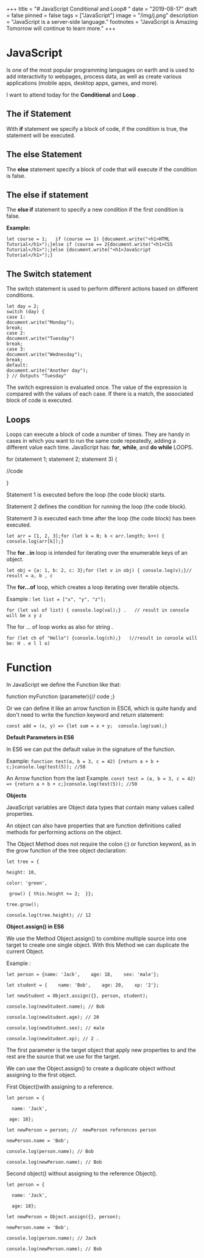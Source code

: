 +++
title = "# JavaScript Conditional and Loop# "
date = "2019-08-17"
draft = false
pinned = false
tags = ["JavaScript"]
image = "/img/j.png"
description = "JavaScript is a server-side language."
footnotes = "JavaScript is Amazing Tomorrow will continue to learn more."
+++
# JavaScript

Is one of the most popular programming languages on earth and is used to add interactivity to webpages, process data, as well as create various applications (mobile apps, desktop apps, games, and more).

I want to attend today for the **Conditional** and **Loop** .

## The if Statement

With **if** statement we specify a block of code, if the condition is true, the statement will be executed.

## The else Statement

The **else** statement specify a block of code that will execute if the condition is false.

## The else if statement

The **else if** statement to specify a new condition if the first condition is false.

**Example:**

```
let course = 1;   if (course == 1) {document.write("<h1>HTML Tutorial</h1>");}else if (course == 2{document.write("<h1>CSS Tutorial</h1>");}else {document.write("<h1>JavaScript Tutorial</h1>");}
```

## The Switch statement

The switch statement is used to perform different actions based on different conditions.

`let day = 2;`\
`switch (day) {`\
`case 1:`\
`document.write("Monday");`\
`break;`\
`case 2:`\
`document.write("Tuesday")`\
`break;`\
`case 3:`\
`document.write("Wednesday");`\
`break;`\
`default:`\
`document.write("Another day");`\
`} // Outputs "Tuesday"`

The switch expression is evaluated once. The value of the expression is compared with the values of each case. If there is a match, the associated block of code is executed.

## Loops

Loops can execute a block of code a number of times. They are handy in cases in which you want to run the same code repeatedly, adding a different value each time. JavaScript has: **for**, **while**, and **do while** LOOPS.

for (statement 1; statement 2; statement 3) {

   //code

}

Statement 1 is executed before the loop (the code block) starts.

Statement 2 defines the condition for running the loop (the code block).

Statement 3 is executed each time after the loop (the code block) has been executed.

```
let arr = [1, 2, 3];for (let k = 0; k < arr.length; k++) {  console.log(arr[k]);}
```

The **for**...**in** loop is intended for iterating over the enumerable keys of an object.

```
let obj = {a: 1, b: 2, c: 3};for (let v in obj) { console.log(v);}// result = a, b , c                                         
```

The **for...of** loop, which creates a loop iterating over iterable objects.

Example : `let list = ["x", "y", "z"];`

`for (let val of list) { console.log(val);} .   // result in console will be x y z`

The for ... of loop works as also for string . 

`for (let ch of "Hello") {console.log(ch);}   (//result in console will be: H . e l l o) `

# Function

In JavaScript we define the Function like that: 

function myFunction (parameter){// code ;}

Or we can define it like an arrow function in ESC6, which is quite handy and don't need to write the function keyword and return statement:

`const add = (x, y) => {let sum = x + y;  console.log(sum);}`

**Default Parameters in ES6**

In ES6 we can put the default value in the signature of the function. 

Example: `function test(a, b = 3, c = 42) {return a + b + c;}console.log(test(5)); //50`

An Arrow function from the last Example. `const test = (a, b = 3, c = 42) => {return a + b + c;}console.log(test(5)); //50 `

**Objects**

JavaScript variables are Object data types that contain many values called properties. 

An object can also have properties that are function definitions called methods for performing actions on the object. 

The Object Method does not require the colon (:) or function keyword, as in the grow function of the tree object declaration:

`let tree = { `

`height: 10, `

` color: 'green', `

` grow() { this.height += 2;  }};`

`tree.grow();`

`console.log(tree.height); // 12`

**Object.assign() in ES6**

We use the Method Object.assign() to combine multiple source into one target to create one single object. With this Method we can duplicate the current Object. 

Example : 

`let person = {name: 'Jack',    age: 18,    sex: 'male'};`

`let student = {    name: 'Bob',    age: 20,    xp: '2'};`

`let newStudent = Object.assign({}, person, student);`

`console.log(newStudent.name); // Bob`

`console.log(newStudent.age); // 20`

`console.log(newStudent.sex); // male`

`console.log(newStudent.xp); // 2 .   `

The first parameter is the target object that apply new properties to and the rest are the source that we use for the target.

We can use the Object.assign() to create a duplicate object without assigning to the first object.

First Object()with assigning to a reference.

`let person = {`

`  name: 'Jack',`

`  age: 18};    `

`let newPerson = person; //  newPerson references person`

`newPerson.name = 'Bob'; `

`console.log(person.name); // Bob`

`console.log(newPerson.name); // Bob  `

Second object() without assigning to the reference Object().

`let person = {`

`  name: 'Jack',`

`  age: 18};`

`let newPerson = Object.assign({}, person); `

`newPerson.name = 'Bob';`

`console.log(person.name); // Jack`

`console.log(newPerson.name); // Bob`
